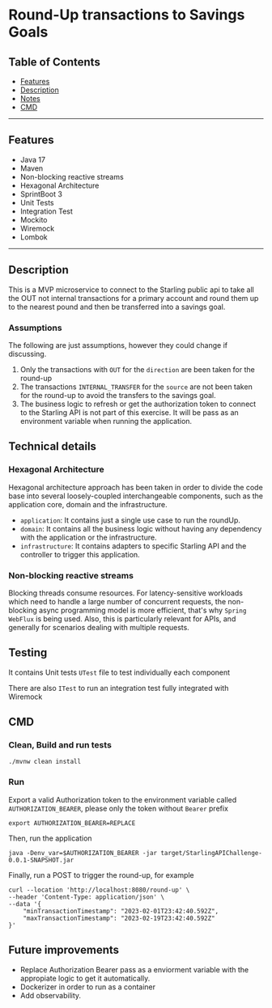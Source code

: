 # Round-Up transactions to Savings Goals

## Table of Contents

- [Features](#features)
- [Description](#description)
- [Notes](#notes)
- [CMD](#cmd)

---

## Features

- Java 17
- Maven
- Non-blocking reactive streams
- Hexagonal Architecture
- SprintBoot 3
- Unit Tests
- Integration Test
- Mockito
- Wiremock
- Lombok

---

## Description

This is a MVP microservice to connect to the Starling public api to take all the OUT not internal transactions for a primary account and round them up to the nearest
pound and then be transferred into a savings goal.

### Assumptions
The following are just assumptions, however they could change if discussing.

1. Only the transactions with `OUT` for the `direction` are been taken for the round-up
2. The transactions `INTERNAL_TRANSFER` for the `source` are not been taken for the round-up to avoid the transfers to the savings goal.
3. The business logic to refresh or get the authorization token to connect to the Starling API is not part of this exercise. It will be pass as an environment variable when running the application.

## Technical details

### Hexagonal Architecture

Hexagonal architecture approach has been taken in order to divide the code base into several loosely-coupled interchangeable components, such as the application core, domain and the infrastructure.

- `application`: It contains just a single use case to run the roundUp.
- `domain`: It contains all the business logic without having any dependency with the application or the infrastructure.
- `infrastructure`: It contains adapters to specific Starling API and the controller to trigger this application.

### Non-blocking reactive streams

Blocking threads consume resources. For latency-sensitive workloads which need to handle a large number of concurrent requests, the non-blocking async programming model is more efficient, that's why `Spring WebFlux` is being used. Also, this is particularly relevant for APIs, and generally for scenarios dealing with multiple requests.

## Testing

It contains Unit tests `UTest` file to test individually each component

There are also `ITest` to run an integration test fully integrated with Wiremock


## CMD

### Clean, Build and run tests

```
./mvnw clean install
```

### Run

Export a valid Authorization token to the environment variable called `AUTHORIZATION_BEARER`, please only the token without `Bearer` prefix
```
export AUTHORIZATION_BEARER=REPLACE
```

Then, run the application
```
java -Denv_var=$AUTHORIZATION_BEARER -jar target/StarlingAPIChallenge-0.0.1-SNAPSHOT.jar
```

Finally, run a POST to trigger the round-up, for example

```
curl --location 'http://localhost:8080/round-up' \
--header 'Content-Type: application/json' \
--data '{
    "minTransactionTimestamp": "2023-02-01T23:42:40.592Z",
    "maxTransactionTimestamp": "2023-02-19T23:42:40.592Z"
}'
```

## Future improvements

- Replace Authorization Bearer pass as a enviorment variable with the appropiate logic to get it automatically.
- Dockerizer in order to run as a container
- Add observability.
